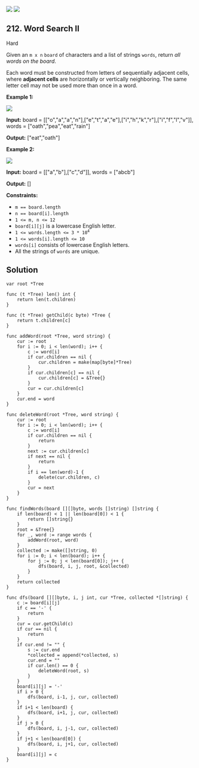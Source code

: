 [![](https://img.shields.io/github/stars/LeetCode-Top-Interview-150/LeetCode-Top-Interview-150?label=Stars&style=flat-square)](https://github.com/LeetCode-Top-Interview-150/LeetCode-Top-Interview-150)
[![](https://img.shields.io/github/forks/LeetCode-Top-Interview-150/LeetCode-Top-Interview-150?label=Fork%20me%20on%20GitHub%20&style=flat-square)](https://github.com/LeetCode-Top-Interview-150/LeetCode-Top-Interview-150/fork)

## 212\. Word Search II

Hard

Given an `m x n` `board` of characters and a list of strings `words`, return _all words on the board_.

Each word must be constructed from letters of sequentially adjacent cells, where **adjacent cells** are horizontally or vertically neighboring. The same letter cell may not be used more than once in a word.

**Example 1:**

![](https://assets.leetcode.com/uploads/2020/11/07/search1.jpg)

**Input:** board = \[\["o","a","a","n"],["e","t","a","e"],["i","h","k","r"],["i","f","l","v"]], words = ["oath","pea","eat","rain"]

**Output:** ["eat","oath"] 

**Example 2:**

![](https://assets.leetcode.com/uploads/2020/11/07/search2.jpg)

**Input:** board = \[\["a","b"],["c","d"]], words = ["abcb"]

**Output:** [] 

**Constraints:**

*   `m == board.length`
*   `n == board[i].length`
*   `1 <= m, n <= 12`
*   `board[i][j]` is a lowercase English letter.
*   <code>1 <= words.length <= 3 * 10<sup>4</sup></code>
*   `1 <= words[i].length <= 10`
*   `words[i]` consists of lowercase English letters.
*   All the strings of `words` are unique.

## Solution

```golang
var root *Tree

func (t *Tree) len() int {
	return len(t.children)
}

func (t *Tree) getChild(c byte) *Tree {
	return t.children[c]
}

func addWord(root *Tree, word string) {
	cur := root
	for i := 0; i < len(word); i++ {
		c := word[i]
		if cur.children == nil {
			cur.children = make(map[byte]*Tree)
		}
		if cur.children[c] == nil {
			cur.children[c] = &Tree{}
		}
		cur = cur.children[c]
	}
	cur.end = word
}

func deleteWord(root *Tree, word string) {
	cur := root
	for i := 0; i < len(word); i++ {
		c := word[i]
		if cur.children == nil {
			return
		}
		next := cur.children[c]
		if next == nil {
			return
		}
		if i == len(word)-1 {
			delete(cur.children, c)
		}
		cur = next
	}
}

func findWords(board [][]byte, words []string) []string {
	if len(board) < 1 || len(board[0]) < 1 {
		return []string{}
	}
	root = &Tree{}
	for _, word := range words {
		addWord(root, word)
	}
	collected := make([]string, 0)
	for i := 0; i < len(board); i++ {
		for j := 0; j < len(board[0]); j++ {
			dfs(board, i, j, root, &collected)
		}
	}
	return collected
}

func dfs(board [][]byte, i, j int, cur *Tree, collected *[]string) {
	c := board[i][j]
	if c == '-' {
		return
	}
	cur = cur.getChild(c)
	if cur == nil {
		return
	}
	if cur.end != "" {
		s := cur.end
		*collected = append(*collected, s)
		cur.end = ""
		if cur.len() == 0 {
			deleteWord(root, s)
		}
	}
	board[i][j] = '-'
	if i > 0 {
		dfs(board, i-1, j, cur, collected)
	}
	if i+1 < len(board) {
		dfs(board, i+1, j, cur, collected)
	}
	if j > 0 {
		dfs(board, i, j-1, cur, collected)
	}
	if j+1 < len(board[0]) {
		dfs(board, i, j+1, cur, collected)
	}
	board[i][j] = c
}
```